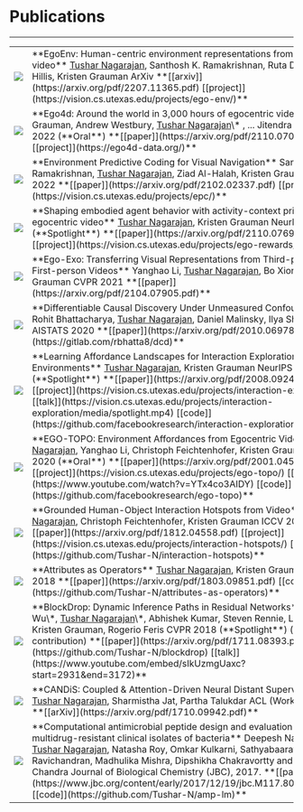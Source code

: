 # Publications
---

<table class="researchtable">

<tbody>

<tr>
<td class="img"> <img src="https://user-images.githubusercontent.com/4995097/182510627-f199cead-b9ed-4626-ae9a-5e6bc4bfb3ca.png"> </td>
<td markdown="span">
**EgoEnv: Human-centric environment representations from egocentric video**  
<ins>Tushar Nagarajan</ins>, Santhosh K. Ramakrishnan, Ruta Desai, James Hillis, Kristen Grauman  
ArXiv  
**[[arxiv]](https://arxiv.org/pdf/2207.11365.pdf)
[[project]](https://vision.cs.utexas.edu/projects/ego-env/)**
</td>
</tr>


<tr>
<td class="img"> <img src="https://user-images.githubusercontent.com/4995097/182511253-53833de1-e035-458d-9527-d5a22844fd49.png"> </td>
<td markdown="span">
**Ego4d: Around the world in 3,000 hours of egocentric video**  
Kristen Grauman, Andrew Westbury, <ins>Tushar Nagarajan</ins>\* , ... Jitendra Malik  
CVPR 2022 (**Oral**)  
**[[paper]](https://arxiv.org/pdf/2110.07058.pdf)
[[project]](https://ego4d-data.org/)**
</td>
</tr>


<tr>
<td class="img"> <img src="https://user-images.githubusercontent.com/4995097/182510638-8eda346c-0370-49ad-b53d-31531085f2ab.png"> </td>
<td markdown="span">
**Environment Predictive Coding for Visual Navigation**  
Santhosh K. Ramakrishnan, <ins>Tushar Nagarajan</ins>, Ziad Al-Halah, Kristen Grauman  
ICLR 2022  
**[[paper]](https://arxiv.org/pdf/2102.02337.pdf)
[[project]](https://vision.cs.utexas.edu/projects/epc/)**
</td>
</tr>


<tr>
<td class="img"> <img src="https://user-images.githubusercontent.com/4995097/182510625-df55667e-9425-498c-b912-b112914d5744.png"> </td>
<td markdown="span">
**Shaping embodied agent behavior with activity-context priors from egocentric video**  
<ins>Tushar Nagarajan</ins>, Kristen Grauman  
NeurIPS 2021 (**Spotlight**)  
**[[paper]](https://arxiv.org/pdf/2110.07692.pdf)
[[project]](https://vision.cs.utexas.edu/projects/ego-rewards/)**
</td>
</tr>


<tr>
<td class="img"> <img src="https://user-images.githubusercontent.com/4995097/182510618-b517a6ae-7eab-4395-80be-ba56c51a57f8.png"> </td>
<td markdown="span">
**Ego-Exo: Transferring Visual Representations from Third-person to First-person Videos**  
Yanghao Li, <ins>Tushar Nagarajan</ins>, Bo Xiong, Kristen Grauman  
CVPR 2021  
**[[paper]](https://arxiv.org/pdf/2104.07905.pdf)**
</td>
</tr>

<tr>
<td class="img"> <img src="https://user-images.githubusercontent.com/4995097/182510615-6cd3e504-5ff5-42cc-a229-0c7b4fcfc03d.png"> </td>
<td markdown="span">
**Differentiable Causal Discovery Under Unmeasured Confounding**  
Rohit Bhattacharya, <ins>Tushar Nagarajan</ins>, Daniel Malinsky, Ilya Shpitser  
AISTATS 2020  
**[[paper]](https://arxiv.org/pdf/2010.06978.pdf)
[[code]](https://gitlab.com/rbhatta8/dcd)**
</td>
</tr>

<tr>
<td class="img"> <img src="https://user-images.githubusercontent.com/4995097/182510640-ec56ef14-58a2-47a9-ba4e-e66e3492e760.png"> </td>
<td markdown="span">
**Learning Affordance Landscapes for Interaction Exploration in 3D Environments**  
<ins>Tushar Nagarajan</ins>, Kristen Grauman  
NeurIPS 2020 (**Spotlight**)  
**[[paper]](https://arxiv.org/pdf/2008.09241.pdf)
[[project]](https://vision.cs.utexas.edu/projects/interaction-exploration/)
[[talk]](https://vision.cs.utexas.edu/projects/interaction-exploration/media/spotlight.mp4)
[[code]](https://github.com/facebookresearch/interaction-exploration)**
</td>
</tr>


<tr>
<td class="img"> <img src="https://user-images.githubusercontent.com/4995097/182510628-673ec800-08d8-4300-bfc3-31f295d6a5f1.png"> </td>
<td markdown="span">
**EGO-TOPO: Environment Affordances from Egocentric Video**  
<ins>Tushar Nagarajan</ins>, Yanghao Li, Christoph Feichtenhofer, Kristen Grauman  
CVPR 2020 (**Oral**)  
**[[paper]](https://arxiv.org/pdf/2001.04583.pdf)
[[project]](https://vision.cs.utexas.edu/projects/ego-topo/)
[[talk]](https://www.youtube.com/watch?v=YTx4co3AIDY)
[[code]](https://github.com/facebookresearch/ego-topo)**
</td>
</tr>

<tr>
<td class="img"> <img src="https://user-images.githubusercontent.com/4995097/182510642-1d190f8f-c551-4bd3-9657-2f07ee2e1b2d.png"> </td>
<td markdown="span">
**Grounded Human-Object Interaction Hotspots from Video**  
<ins>Tushar Nagarajan</ins>, Christoph Feichtenhofer, Kristen Grauman  
ICCV 2019  
**[[paper]](https://arxiv.org/pdf/1812.04558.pdf)
[[project]](https://vision.cs.utexas.edu/projects/interaction-hotspots/)
[[code]](https://github.com/Tushar-N/interaction-hotspots)**
</td>
</tr>


<tr>
<td class="img"> <img src="https://user-images.githubusercontent.com/4995097/182510612-6da6b2b9-7f34-4794-bf4c-ed694c3408eb.png"> </td>
<td markdown="span">
**Attributes as Operators**  
<ins>Tushar Nagarajan</ins>, Kristen Grauman  
ECCV 2018  
**[[paper]](https://arxiv.org/pdf/1803.09851.pdf)
[[code]](https://github.com/Tushar-N/attributes-as-operators)**
</td>
</tr>


<tr>
<td class="img"> <img src="https://user-images.githubusercontent.com/4995097/182510613-66eedde5-6abe-4c23-b341-fe8ba8d903ac.png"> </td>
<td markdown="span">
**BlockDrop: Dynamic Inference Paths in Residual Networks**  
Zuxuan Wu\*, <ins>Tushar Nagarajan</ins>\*, Abhishek Kumar, Steven Rennie, Larry S. Davis, Kristen Grauman, Rogerio Feris   
CVPR 2018 (**Spotlight**) (* equal contribution)  
**[[paper]](https://arxiv.org/pdf/1711.08393.pdf)
[[code]](https://github.com/Tushar-N/blockdrop)
[[talk]](https://www.youtube.com/embed/sIkUzmgUaxc?start=2931&end=3172)**
</td>
</tr>


<tr>
<td class="img"><img src="https://user-images.githubusercontent.com/4995097/182510643-8eacdb4d-b740-43ae-9dfb-efe5013ab2d8.png"> </td>
<td markdown="span">
**CANDiS: Coupled & Attention-Driven Neural Distant Supervision**  
<ins>Tushar Nagarajan</ins>, Sharmistha Jat, Partha Talukdar  
ACL (Workshop) 2017  
**[[arXiv]](https://arxiv.org/pdf/1710.09942.pdf)**
</td>
</tr>

<tr>
<td class="img"><img src="https://user-images.githubusercontent.com/4995097/182510602-90954cbb-dd5b-4b5e-bbfe-886c38919ac8.png"> </td>
<td markdown="span">
**Computational antimicrobial peptide design and evaluation against multidrug-resistant clinical isolates of bacteria**  
Deepesh Nagarajan, <ins>Tushar Nagarajan</ins>, Natasha Roy, Omkar Kulkarni, Sathyabaarathi Ravichandran, Madhulika Mishra, Dipshikha Chakravortty and Nagasuma Chandra  
Journal of Biological Chemistry (JBC), 2017.  
**[[paper]](https://www.jbc.org/content/early/2017/12/19/jbc.M117.805499.full.pdf)
[[code]](https://github.com/Tushar-N/amp-lm)**
</td>
</tr>


</tbody>
</table>
